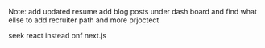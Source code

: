 Note: 
add updated resume
add blog posts under dash board and find what ellse to add
recruiter path and more prjoctect


seek react instead onf next.js